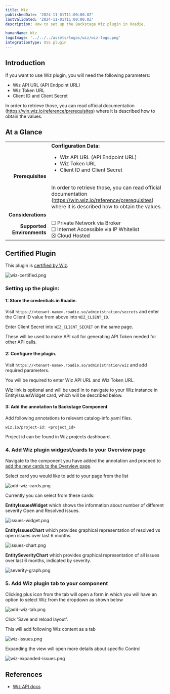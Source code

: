 ```yaml
---
title: Wiz
publishedDate: '2024-11-01T11:00:00.0Z'
lastValidated: '2024-11-01T11:00:00.0Z'
description: How to set up the Backstage Wiz plugin in Roadie.

humanName: Wiz
logoImage: '../../../assets/logos/wiz/wiz-logo.png'
integrationType: OSS plugin
---
```


## Introduction

If you want to use Wiz plugin, you will need the following parameters:

- Wiz API URL (API Endpoint URL)
- Wiz Token URL
- Client ID and Client Secret

In order to retrieve those, you can read official documentation (https://win.wiz.io/reference/prerequisites) where it is described how to obtain the values.

## At a Glance

|                            |                                                                                                                                                                                                                                                                                                      |
| -------------------------: | ---------------------------------------------------------------------------------------------------------------------------------------------------------------------------------------------------------------------------------------------------------------------------------------------------- |
|          **Prerequisites** | **Configuration Data:** <ul><li>Wiz API URL (API Endpoint URL)</li><li>Wiz Token URL</li><li>Client ID and Client Secret</li></ul><br />In order to retrieve those, you can read official documentation (https://win.wiz.io/reference/prerequisites) where it is described how to obtain the values. |
|         **Considerations** |                                                                                                                                                                                                                                                                                                      |
| **Supported Environments** | ☐ Private Network via Broker <br /> ☐ Internet Accessible via IP Whitelist <br /> ☒ Cloud Hosted                                                                                                                                                                                                     |

## Certified Plugin

This plugin is [certified by Wiz](https://www.wiz.io/integrations?q=roadie).

![wiz-certified.png](./wiz-certified.png)

### Setting up the plugin:

#### 1: Store the credentials in Roadie.

Visit `https://<tenant-name>.roadie.so/administration/secrets` and enter the Client ID value from above into `WIZ_CLIENT_ID`.

Enter Client Secret into `WIZ_CLIENT_SECRET` on the same page.

These will be used to make API call for generating API Token needed for other API calls.

#### 2: Configure the plugin.

Visit `https://<tenant-name>.roadie.so/administration/wiz` and add required parameters.

You will be required to enter Wiz API URL and Wiz Token URL.

Wiz link is optional and will be used in to navigate to your Wiz instance in EntityIssuesWidget card, which will be described below.

#### 3: Add the annotation to Backstage Component

Add following annotations to relevant catalog-info.yaml files.

```
wiz.io/project-id: <project_id>
```

Project id can be found in Wiz projects dashboard.

### 4. Add Wiz plugin widgest/cards to your Overview page

Navigate to the component you have added the annotation and proceed to [add the new cards to the Overview page](/docs/getting-started/configuring-backstage-plugins/#step-1-add-the-ui-component).

Select card you would like to add to your page from the list

![add-wiz-cards.png](./add-wiz-cards.png)

Currently you can select from these cards:

<b>EntityIssuesWidget</b> which shows the information about number of different severity Open and Resolved issues.

![issues-widget.png](./issues-widget.png)

<b>EntityIssuesChart</b> which provides graphical representation of resolved vs open issues over last 6 months.

![issues-chart.png](./issues-chart.png)

<b>EntitySeverityChart</b> which provides graphical representation of all issues over last 6 months, indicated by severity.

![severity-graph.png](./severity-graph.png)

### 5. Add Wiz plugin tab to your component

Clicking plus icon from the tab will open a form in which you will have an option to select Wiz from the dropdown as shown below

![add-wiz-tab.png](./add-wiz-tab.png)

Click 'Save and reload layout'.

This will add following Wiz content as a tab

![wiz-issues.png](./wiz-issues.png)

Expanding the view will open more details about specific Control

![wiz-expanded-issues.png](./wiz-expanded-issues.png)

## References

- [Wiz API docs](https://win.wiz.io/reference/prerequisites)
